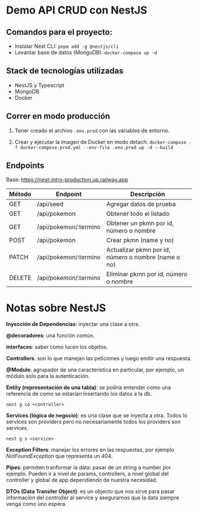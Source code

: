 # Demo API CRUD con NestJS

## Comandos para el proyecto:

- Instalar Nest CLI: `pnpm add -g @nestjs/cli`
- Levantar base de datos (MongoDB): `docker-compose up -d`

## Stack de tecnologías utilizadas

- NestJS y Typescript
- MongoDB
- Docker

## Correr en modo **producción**

1. Tener creado el archivo `.env.prod` con las variables de entorno.

2. Crear y ejecutar la imagen de Docker en modo detach: `docker-compose -f docker-compose.prod.yml --env-file .env.prod up -d --build`

## Endpoints

Base: https://nest-intro-production.up.railway.app

| Método | Endpoint              | Descripción                                         |
| ------ | --------------------- | --------------------------------------------------- |
| GET    | /api/seed             | Agregar datos de prueba                             |
| GET    | /api/pokemon          | Obtener todo el listado                             |
| GET    | /api/pokemon/:termino | Obtener un pkmn por id, número o nombre             |
| POST   | /api/pokemon          | Crear pkmn (name y no)                              |
| PATCH  | /api/pokemon/:termino | Actualizar pkmn por id, número o nombre (name o no) |
| DELETE | /api/pokemon/:termino | Eliminar pkmn por id, número o nombre               |

# Notas sobre NestJS

**Inyección de Dependencias**: inyectar una clase a otra.

**@decoradores**: una función común.

**interfaces**: saber como lucen los objetos.

**Controllers**: son lo que manejan las peticiones y luego emitir una respuesta.

**@Module**: agrupador de una característica en particular, por ejemplo, un módulo solo para la autenticación.

**Entity (representación de una tabla)**: se podria entender como una referencia de como se estarían insertando los datos a la db.

`nest g co <controller>`

**Services (lógica de negocio)**: es una clase que se inyecta a otra. Todos lo services son providers pero no necesariamente todos los providers son services.

`nest g s <service>`

**Exception Filters**: manejar los errores en las respuestas, por ejemplo _NotFoundException_ que representa un 404.

**Pipes**: permiten tranformar la data: pasar de un string a number por ejemplo. Pueden ir a nivel de params, controllers, a nivel global del controller y global de app dependiendo de nuestra necesidad.

**DTOs (Data Transfer Object)**: es un objecto que nos sirve para pasar información del controller al service y asegurarnos que la data siempre venga como uno espera.
